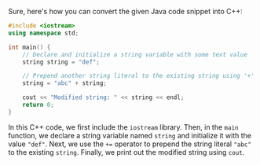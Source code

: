 Sure, here's how you can convert the given Java code snippet into C++:

```cpp
#include <iostream>
using namespace std;

int main() {
    // Declare and initialize a string variable with some text value
    string string = "def";

    // Prepend another string literal to the existing string using '+' operator
    string = "abc" + string;

    cout << "Modified string: " << string << endl;
    return 0;
}
```

In this C++ code, we first include the `iostream` library. Then, in the `main` function, we declare a string variable named `string` and initialize it with the value `"def"`. Next, we use the `+=` operator to prepend the string literal `"abc"` to the existing `string`. Finally, we print out the modified string using `cout`.
